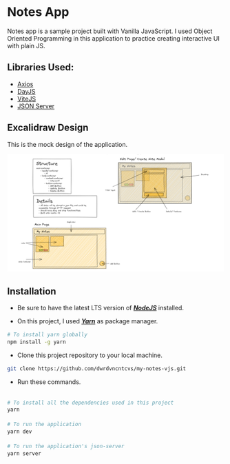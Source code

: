 # Notes App

Notes app is a sample project built with Vanilla JavaScript. I used Object Oriented Programming in this application to practice creating interactive UI with plain JS.

## Libraries Used:

- [Axios](https://axios-http.com/docs/intro)
- [DayJS](https://day.js.org/)
- [ViteJS](https://vitejs.dev/)
- [JSON Server](https://www.npmjs.com/package/json-server)

## Excalidraw Design

This is the mock design of the application.

![excalidraw-note-image](https://github.com/dwrdvncntcvs/my-notes-vjs/blob/master/assets/excalidraw-notes-design.png?raw=true)

## Installation

- Be sure to have the latest LTS version of <i><b>[NodeJS](https://nodejs.org/)</b></i> installed.

- On this project, I used <i><b>[Yarn](https://yarnpkg.com/)</b></i> as package manager.

```bash
# To install yarn globally
npm install -g yarn
```

- Clone this project repository to your local machine.

```bash
git clone https://github.com/dwrdvncntcvs/my-notes-vjs.git

```

- Run these commands.

```bash

# To install all the dependencies used in this project
yarn

# To run the application
yarn dev

# To run the application's json-server
yarn server

```
